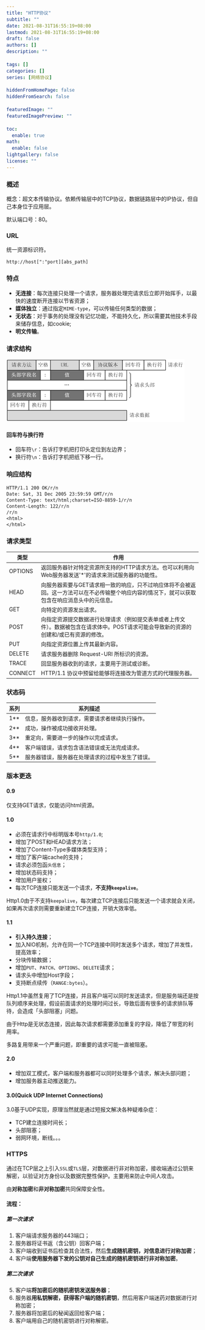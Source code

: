 ```yaml
---
title: "HTTP协议"
subtitle: ""
date: 2021-08-31T16:55:19+08:00
lastmod: 2021-08-31T16:55:19+08:00
draft: false
authors: []
description: ""

tags: []
categories: []
series: [网络协议]

hiddenFromHomePage: false
hiddenFromSearch: false

featuredImage: ""
featuredImagePreview: ""

toc:
  enable: true
math:
  enable: false
lightgallery: false
license: ""
---
```


<!--more-->

### 概述

概念：超文本传输协议。依赖传输层中的TCP协议，数据链路层中的IP协议，但自己本身位于应用层。

默认端口号：80。

### URL

统一资源标识符。

```
http://host[":"port][abs_path]
```

### 特点

- **无连接**：每次连接只处理一个请求，服务器处理完请求后立即开始挥手，以最快的速度断开连接以节省资源；
- **媒体独立**：通过指定`MIME-type`，可以传输任何类型的数据；
- **无状态**：对于事务的处理没有记忆功能，不能持久化，所以需要其他技术手段来储存信息，如cookie;
- **明文传输**。

### 请求结构

![](http协议的结构.png)

#### 回车符与换行符

- 回车符`\r`：告诉打字机把打印头定位到左边界；
- 换行符`\n`：告诉打字机把纸下移一行。

### 响应结构

```
HTTP/1.1 200 OK/r/n
Date: Sat, 31 Dec 2005 23:59:59 GMT/r/n
Content-Type: text/html;charset=ISO-8859-1/r/n
Content-Length: 122/r/n
/r/n
<html>
</html>
```

### 请求类型

| 类型    | 作用                                                                                                                                            |
| ------- | ----------------------------------------------------------------------------------------------------------------------------------------------- |
| OPTIONS | 返回服务器针对特定资源所支持的HTTP请求方法。也可以利用向Web服务器发送'*'的请求来测试服务器的功能性。                                            |
| HEAD    | 向服务器索要与GET请求相一致的响应，只不过响应体将不会被返回。这一方法可以在不必传输整个响应内容的情况下，就可以获取包含在响应消息头中的元信息。 |
| GET     | 向特定的资源发出请求。                                                                                                                          |
| POST    | 向指定资源提交数据进行处理请求（例如提交表单或者上传文件）。数据被包含在请求体中。POST请求可能会导致新的资源的创建和/或已有资源的修改。         |
| PUT     | 向指定资源位置上传其最新内容。                                                                                                                  |
| DELETE  | 请求服务器删除 Request-URI 所标识的资源。                                                                                                       |
| TRACE   | 回显服务器收到的请求，主要用于测试或诊断。                                                                                                      |
| CONNECT | HTTP/1.1 协议中预留给能够将连接改为管道方式的代理服务器。                                                                                       |

### 状态码

| 系列 | 系列描述                                         |
| ---- | ------------------------------------------------ |
| 1**  | 信息，服务器收到请求，需要请求者继续执行操作。   |
| 2**  | 成功，操作被成功接收并处理。                     |
| 3**  | 重定向，需要进一步的操作以完成请求。             |
| 4**  | 客户端错误，请求包含语法错误或无法完成请求。     |
| 5**  | 服务器错误，服务器在处理请求的过程中发生了错误。 |

### 版本更迭

#### 0.9

仅支持GET请求，仅能访问html资源。

#### 1.0

- 必须在请求行中标明版本号`http/1.0`;
- 增加了POST和HEAD请求方法；
- 增加了Content-Type多媒体类型支持；
- 增加了客户端cache的支持；
- 请求必须包函`头信息`；
- 增加状态码支持；
- 增加用户鉴权；
- 每次TCP连接只能发送一个请求，**不支持`keepalive`**。

Http1.0由于不支持`keepalive`，每次建立TCP连接后只能发送一个请求就会关闭，如果再次请求则需要重新建立TCP连接，开销大效率低。

#### 1.1

- **引入持久连接**；
- 加入NIO机制，允许在同一个TCP连接中同时发送多个请求，增加了并发性，提高效率；
- 分块传输数据；
- 增加`PUT`、`PATCH`、`OPTIONS`、`DELETE`请求；
- 请求头中增加Host字段；
- 支持断点续传（`RANGE:bytes`）。

Http1.1中虽然复用了TCP连接，并且客户端可以同时发送请求，但是服务端还是按队列顺序来处理，假设前面请求的处理时间过长，导致后面有很多的请求排队等待，会造成「头部阻塞」问题。

由于Http是无状态连接，因此每次请求都需要添加重复的字段，降低了带宽的利用率。

多路复用带来一个严重问题，即重要的请求可能一直被阻塞。

#### 2.0

- 增加双工模式，客户端和服务器都可以同时处理多个请求，解决头部问题；
- 增加服务器主动推送能力。

#### 3.0(Quick UDP Internet Connections)

3.0基于UDP实现，原理当然就是通过短报文解决各种疑难杂症：

- TCP建立连接时间长；
- 头部阻塞；
- 弱网环境，断线。。。

### HTTPS

通过在TCP层之上引入`SSL`或`TLS`层，对数据进行非对称加密，接收端通过公钥来解密，以验证对方身份以及数据完整性保护。主要用来防止中间人攻击。

由**对称加密**和**非对称加密**共同保障安全性。

#### 流程：

##### 第一次请求

1. 客户端请求服务器的443端口；
2. 服务器将证书返（含公钥）回客户端；
3. 客户端收到证书后检查其合法性，然后**生成随机密钥，对信息进行对称加密**；
4. 客户端**使用服务器下发的公钥对自己生成的随机密钥进行非对称加密**。
  
##### 第二次请求

5. 客户端**将加密后的随机密钥发送服务器**；
6. 服务器**用私钥解密，获得客户端的随机密钥**，然后用客户端迷药对数据进行对称加密；
7. 服务器将加密后的秘闻返回给客户端；
8. 客户端用自己的随机密钥进行对称解密。